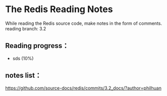 # The Redis Reading Notes


While reading the Redis source code, make notes in the form of comments.
reading branch: 3.2

## Reading progress：
- sds (10%)

## notes list：
https://github.com/source-docs/redis/commits/3.2_docs/?author=philhuan
